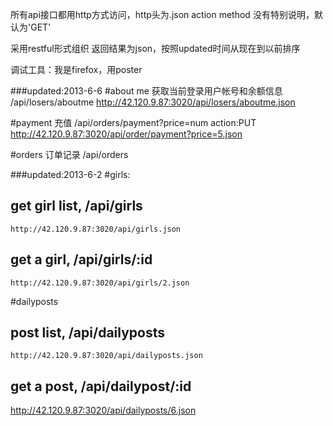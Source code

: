 
所有api接口都用http方式访问，http头为.json
action method 没有特别说明，默认为'GET'

采用restful形式组织
返回结果为json，按照updated时间从现在到以前排序

调试工具：我是firefox，用poster

###updated:2013-6-6
#about me 获取当前登录用户帐号和余额信息 /api/losers/aboutme
    http://42.120.9.87:3020/api/losers/aboutme.json

#payment 充值 /api/orders/payment?price=num 
    action:PUT
    http://42.120.9.87:3020/api/order/payment?price=5.json

#orders 订单记录 /api/orders

###updated:2013-6-2
#girls:
## get girl list, /api/girls
    http://42.120.9.87:3020/api/girls.json

## get a girl, /api/girls/:id
    http://42.120.9.87:3020/api/girls/2.json


#dailyposts

## post list, /api/dailyposts
    http://42.120.9.87:3020/api/dailyposts.json

## get a post, /api/dailypost/:id
http://42.120.9.87:3020/api/dailyposts/6.json

